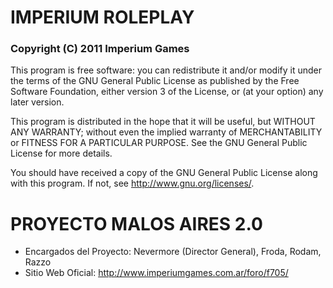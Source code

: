 IMPERIUM ROLEPLAY
=============
### Copyright (C) 2011  Imperium Games

This program is free software: you can redistribute it and/or modify
it under the terms of the GNU General Public License as published by
the Free Software Foundation, either version 3 of the License, or
(at your option) any later version.

This program is distributed in the hope that it will be useful,
but WITHOUT ANY WARRANTY; without even the implied warranty of
MERCHANTABILITY or FITNESS FOR A PARTICULAR PURPOSE.  See the
GNU General Public License for more details.

You should have received a copy of the GNU General Public License
along with this program.  If not, see <http://www.gnu.org/licenses/>.

PROYECTO MALOS AIRES 2.0
=============

* Encargados del Proyecto: Nevermore (Director General), Froda, Rodam, Razzo
* Sitio Web Oficial: http://www.imperiumgames.com.ar/foro/f705/